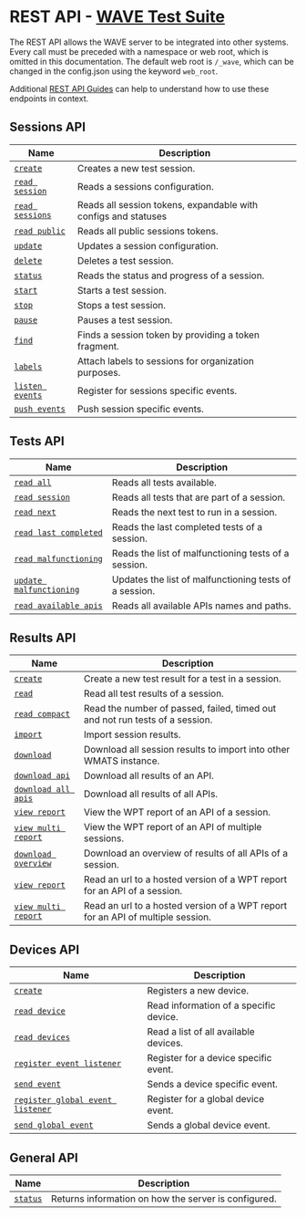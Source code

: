 # REST API - [WAVE Test Suite](../README.md)

The REST API allows the WAVE server to be integrated into other systems. Every
call must be preceded with a namespace or web root, which is omitted in this
documentation. The default web root is `/_wave`, which can be changed in the
config.json using the keyword `web_root`.

Additional [REST API Guides](./guides/README.md) can help to understand how to
use these endpoints in context.

## Sessions API <a name="sessions-api"></a>

| Name                                               | Description                                                    |
| -------------------------------------------------- | -------------------------------------------------------------- |
| [`create`](./sessions-api/create.md)               | Creates a new test session.                                    |
| [`read session`](./sessions-api/read.md)           | Reads a sessions configuration.                                |
| [`read sessions`](./sessions-api/read_sessions.md) | Reads all session tokens, expandable with configs and statuses |
| [`read public`](./sessions-api/read-public.md)     | Reads all public sessions tokens.                              |
| [`update`](./sessions-api/update.md)               | Updates a session configuration.                               |
| [`delete`](./sessions-api/delete.md)               | Deletes a test session.                                        |
| [`status`](./sessions-api/status.md)               | Reads the status and progress of a session.                    |
| [`start`](./sessions-api/control.md#start)         | Starts a test session.                                         |
| [`stop`](./sessions-api/control.md#stop)           | Stops a test session.                                          |
| [`pause`](./sessions-api/control.md#pause)         | Pauses a test session.                                         |
| [`find`](./sessions-api/find.md)                   | Finds a session token by providing a token fragment.           |
| [`labels`](./sessions-api/labels.md)               | Attach labels to sessions for organization purposes.           |
| [`listen events`](./sessions-api/events.md)        | Register for sessions specific events.                         |
| [`push events`](./sessions-api/events.md)          | Push session specific events.                                  |

## Tests API <a name="tests-api"></a>

| Name                                                            | Description                                            |
| --------------------------------------------------------------- | ------------------------------------------------------ |
| [`read all`](./tests-api/read-all.md)                           | Reads all tests available.                             |
| [`read session`](./tests-api/read-session.md)                   | Reads all tests that are part of a session.            |
| [`read next`](./tests-api/read-next.md)                         | Reads the next test to run in a session.               |
| [`read last completed`](./tests-api/read-last-completed.md)     | Reads the last completed tests of a session.           |
| [`read malfunctioning`](./tests-api/read-malfunctioning.md)     | Reads the list of malfunctioning tests of a session.   |
| [`update malfunctioning`](./tests-api/update-malfunctioning.md) | Updates the list of malfunctioning tests of a session. |
| [`read available apis`](./tests-api/read-available-apis.md)     | Reads all available APIs names and paths.              |

## Results API <a name="results-api"></a>

| Name                                                                     | Description                                                                     |
| ------------------------------------------------------------------------ | ------------------------------------------------------------------------------- |
| [`create`](./results-api/create.md)                                      | Create a new test result for a test in a session.                               |
| [`read`](./results-api/read.md)                                          | Read all test results of a session.                                             |
| [`read compact`](./results-api/read-compact.md)                          | Read the number of passed, failed, timed out and not run tests of a session.    |
| [`import`](./results-api/import.md)                                      | Import session results.                                                         |
| [`download`](./results-api/download.md#1-download)                       | Download all session results to import into other WMATS instance.               |
| [`download api`](./results-api/download.md#2-download-api)               | Download all results of an API.                                                 |
| [`download all apis`](./results-api/download.md#3-download-all-apis)     | Download all results of all APIs.                                               |
| [`view report`](./results-api/download.md#4-download-report)             | View the WPT report of an API of a session.                                     |
| [`view multi report`](./results-api/download.md#5-download-multi-report) | View the WPT report of an API of multiple sessions.                             |
| [`download overview`](./results-api/download.md#6-download-overview)     | Download an overview of results of all APIs of a session.                       |
| [`view report`](./results-api/view.md#1-view-report)                     | Read an url to a hosted version of a WPT report for an API of a session.        |
| [`view multi report`](./results-api/view.md#2-view-multi-report)         | Read an url to a hosted version of a WPT report for an API of multiple session. |

## Devices API <a name="devices-api"></a>

| Name                                                                 | Description                            |
| -------------------------------------------------------------------- | -------------------------------------- |
| [`create`](./devices-api/create.md)                                  | Registers a new device.                |
| [`read device`](./devices-api/read-device.md)                        | Read information of a specific device. |
| [`read devices`](./devices-api/read-devices.md)                      | Read a list of all available devices.  |
| [`register event listener`](./devices-api/register.md)               | Register for a device specific event.  |
| [`send event`](./devices-api/send-event.md)                          | Sends a device specific event.         |
| [`register global event listener`](./devices-api/register-global.md) | Register for a global device event.    |
| [`send global event`](./devices-api/send-global-event.md)            | Sends a global device event.           |

## General API <a name="general-api"></a>

| Name                                | Description                                          |
| ----------------------------------- | ---------------------------------------------------- |
| [`status`](./general-api/status.md) | Returns information on how the server is configured. |
